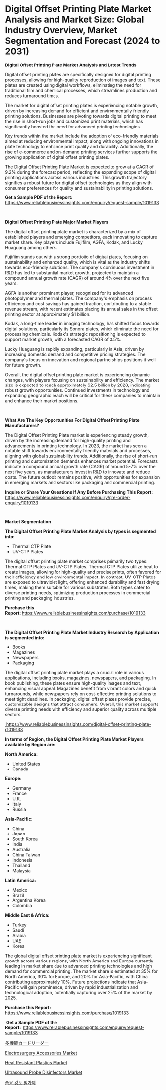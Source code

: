 <p><h1>Digital Offset Printing Plate Market Analysis and Market Size: Global Industry Overview, Market Segmentation and Forecast (2024 to 2031)</h1></p><p><strong>Digital Offset Printing Plate Market Analysis and Latest Trends</strong></p>
<p><p>Digital offset printing plates are specifically designed for digital printing processes, allowing for high-quality reproduction of images and text. These plates are created using digital workflows, eliminating the need for traditional film and chemical processes, which streamlines production and reduces turnaround times. </p><p>The market for digital offset printing plates is experiencing notable growth, driven by increasing demand for efficient and environmentally friendly printing solutions. Businesses are pivoting towards digital printing to meet the rise in short-run jobs and customized print materials, which has significantly boosted the need for advanced printing technologies. </p><p>Key trends within the market include the adoption of eco-friendly materials aimed at reducing environmental impact, along with ongoing innovations in plate technology to enhance print quality and durability. Additionally, the rise of e-commerce and on-demand printing services further supports the growing application of digital offset printing plates. </p><p>The Digital Offset Printing Plate Market is expected to grow at a CAGR of 9.2% during the forecast period, reflecting the expanding scope of digital printing applications across various industries. This growth trajectory signifies a robust future for digital offset technologies as they align with consumer preferences for quality and sustainability in printing solutions.</p></p>
<p><strong>Get a Sample PDF of the Report:&nbsp;</strong> <a href="https://www.reliablebusinessinsights.com/enquiry/request-sample/1019133">https://www.reliablebusinessinsights.com/enquiry/request-sample/1019133</a></p>
<p>&nbsp;</p>
<p><strong>Digital Offset Printing Plate Major Market Players</strong></p>
<p><p>The digital offset printing plate market is characterized by a mix of established players and emerging competitors, each innovating to capture market share. Key players include Fujifilm, AGFA, Kodak, and Lucky Huaguang among others.</p><p>Fujifilm stands out with a strong portfolio of digital plates, focusing on sustainability and enhanced quality, which is vital as the industry shifts towards eco-friendly solutions. The company's continuous investment in R&D has led to substantial market growth, projected to maintain a compound annual growth rate (CAGR) of around 4% over the next five years.</p><p>AGFA is another prominent player, recognized for its advanced photopolymer and thermal plates. The company's emphasis on process efficiency and cost savings has gained traction, contributing to a stable revenue stream, with recent estimates placing its annual sales in the offset printing sector at approximately $1 billion.</p><p>Kodak, a long-time leader in imaging technology, has shifted focus towards digital solutions, particularly its Sonora plates, which eliminate the need for processing chemicals. Kodak's strategic repositioning is expected to support market growth, with a forecasted CAGR of 3.5%.</p><p>Lucky Huaguang is rapidly expanding, particularly in Asia, driven by increasing domestic demand and competitive pricing strategies. The company's focus on innovation and regional partnerships positions it well for future growth.</p><p>Overall, the digital offset printing plate market is experiencing dynamic changes, with players focusing on sustainability and efficiency. The market size is expected to reach approximately $2.5 billion by 2028, indicating robust growth opportunities. Continued investments in technology and expanding geographic reach will be critical for these companies to maintain and enhance their market positions.</p></p>
<p>&nbsp;</p>
<p><strong>What Are The Key Opportunities For Digital Offset Printing Plate Manufacturers?</strong></p>
<p><p>The Digital Offset Printing Plate market is experiencing steady growth, driven by the increasing demand for high-quality printing and advancements in printing technology. In 2023, the market has seen a notable shift towards environmentally friendly materials and processes, aligning with global sustainability trends. Additionally, the rise of short-run printing and customization demands enhances market potential. Forecasts indicate a compound annual growth rate (CAGR) of around 5-7% over the next five years, as manufacturers invest in R&D to innovate and reduce costs. The future outlook remains positive, with opportunities for expansion in emerging markets and sectors like packaging and commercial printing.</p></p>
<p><strong>Inquire or Share Your Questions If Any Before Purchasing This Report:</strong> <a href="https://www.reliablebusinessinsights.com/enquiry/pre-order-enquiry/1019133">https://www.reliablebusinessinsights.com/enquiry/pre-order-enquiry/1019133</a></p>
<p>&nbsp;</p>
<p><strong>Market Segmentation</strong></p>
<p><strong>The Digital Offset Printing Plate Market Analysis by types is segmented into:</strong></p>
<p><ul><li>Thermal CTP Plate</li><li>UV-CTP Plates</li></ul></p>
<p><p>The digital offset printing plate market comprises primarily two types: Thermal CTP Plates and UV-CTP Plates. Thermal CTP Plates utilize heat to create images, allowing for high-quality and precise prints, often favored for their efficiency and low environmental impact. In contrast, UV-CTP Plates are exposed to ultraviolet light, offering enhanced durability and fast drying times, making them suitable for various substrates. Both types cater to diverse printing needs, optimizing production processes in commercial printing and packaging industries.</p></p>
<p><strong>Purchase this Report:&nbsp;</strong><a href="https://www.reliablebusinessinsights.com/purchase/1019133">https://www.reliablebusinessinsights.com/purchase/1019133</a></p>
<p>&nbsp;</p>
<p><strong>The Digital Offset Printing Plate Market Industry Research by Application is segmented into:</strong></p>
<p><ul><li>Books</li><li>Magazines</li><li>Newspapers</li><li>Packaging</li></ul></p>
<p><p>The digital offset printing plate market plays a crucial role in various applications, including books, magazines, newspapers, and packaging. In book publishing, these plates ensure high-quality images and text, enhancing visual appeal. Magazines benefit from vibrant colors and quick turnarounds, while newspapers rely on cost-effective printing solutions to meet tight deadlines. In packaging, digital offset plates provide precise, customizable designs that attract consumers. Overall, this market supports diverse printing needs with efficiency and superior quality across multiple sectors.</p></p>
<p><a href="https://www.reliablebusinessinsights.com/digital-offset-printing-plate-r1019133">&nbsp;https://www.reliablebusinessinsights.com/digital-offset-printing-plate-r1019133</a></p>
<p><strong>In terms of Region, the Digital Offset Printing Plate Market Players available by Region are:</strong></p>
<p>
    <p> <strong> North America: </strong>
        <ul>
            <li>United States</li>
            <li>Canada</li>
        </ul>
        </p> 
    <p> <strong> Europe: </strong>
        <ul>
            <li>Germany</li>
            <li>France</li>
            <li>U.K.</li>
            <li>Italy</li>
            <li>Russia</li>
        </ul>
        </p> 
    <p> <strong> Asia-Pacific: </strong>
        <ul>
            <li>China</li>
            <li>Japan</li>
            <li>South Korea</li>
            <li>India</li>
            <li>Australia</li>
            <li>China Taiwan</li>
            <li>Indonesia</li>
            <li>Thailand</li>
            <li>Malaysia</li>
        </ul>
        </p> 
    <p> <strong> Latin America: </strong>
        <ul>
            <li>Mexico</li>
            <li>Brazil</li>
            <li>Argentina Korea</li>
            <li>Colombia</li>
        </ul>
        </p> 
    <p> <strong> Middle East & Africa: </strong>
        <ul>
            <li>Turkey</li>
            <li>Saudi</li>
            <li>Arabia</li>
            <li>UAE</li>
            <li>Korea</li>
        </ul>
    </p>
    </p>
<p><p>The global digital offset printing plate market is experiencing significant growth across various regions, with North America and Europe currently leading in market share due to advanced printing technologies and high demand for commercial printing. The market share is estimated at 35% for North America, 30% for Europe, and 20% for Asia-Pacific, with China contributing approximately 10%. Future projections indicate that Asia-Pacific will gain prominence, driven by rapid industrialization and technological adoption, potentially capturing over 25% of the market by 2025.</p></p>
<p><strong>Purchase this Report: </strong><a href="https://www.reliablebusinessinsights.com/purchase/1019133">https://www.reliablebusinessinsights.com/purchase/1019133</a></p>
<p>&nbsp;<strong>Get a Sample PDF of the Report:&nbsp;&nbsp;</strong><a href="https://www.reliablebusinessinsights.com/enquiry/request-sample/1019133">https://www.reliablebusinessinsights.com/enquiry/request-sample/1019133</a></p>
<p><strong></strong></p>
<p><p><a href="https://medium.com/@barbarakss89/multifunctional-card-reader-market-%E3%81%AF-%E3%82%B3%E3%82%B9%E3%83%88%E7%AE%A1%E7%90%86%E3%81%A8%E5%8A%B9%E7%8E%87%E5%90%91%E4%B8%8A%E3%82%92%E5%84%AA%E5%85%88%E3%81%97%E3%81%BE%E3%81%99-%E3%81%95%E3%82%89%E3%81%AB-%E5%A0%B1%E5%91%8A%E6%9B%B8%E3%81%AF%E5%B8%82%E5%A0%B4%E3%81%AE%E9%9C%80%E8%A6%81%E9%9D%A2%E3%81%A8%E4%BE%9B%E7%B5%A6%E9%9D%A2%E3%81%AE%E4%B8%A1%E6%96%B9%E3%82%92%E3%82%AB%E3%83%90%E3%83%BC%E3%81%97%E3%81%A6%E3%81%84%E3%81%BE%E3%81%99-e18b3b457c5e">多機能カードリーダー</a></p><p><a href="https://github.com/JubayerMia832/Market-Research-Report-List-1/blob/main/electrosurgery-accessories-market.md">Electrosurgery Accessories Market</a></p><p><a href="https://www.linkedin.com/pulse/heat-resistant-plastics-market-report-product-type-fluoropolymerspolyphenylene-ltcee?trackingId=3M0wu8MYTXGOMBxSY8aIQg%3D%3D">Heat Resistant Plastics Market</a></p><p><a href="https://github.com/NancyAlvarado586/Market-Research-Report-List-1/blob/main/ultrasound-probe-disinfectors-market.md">Ultrasound Probe Disinfectors Market</a></p><p><a href="https://medium.com/@aaronherman07/%EA%B8%89%EC%84%B1%EC%9E%A5%ED%95%98%EB%8A%94-%EC%8A%B5%EA%B8%B0-%EA%B0%95%EB%8F%84-%EC%B2%A8%EA%B0%80%EC%A0%9C-%EC%8B%9C%EC%9E%A5-%EB%B6%80%EB%AC%B8-2031%EB%85%84%EA%B9%8C%EC%A7%80%EC%9D%98-%EC%8B%9C%EC%9E%A5-%EB%B6%84%EC%84%9D-%EB%B0%8F-%EC%84%B1%EC%9E%A5-%EC%A0%84%EB%A7%9D-5f4b2a6ef111">습윤 강도 첨가제</a></p></p>